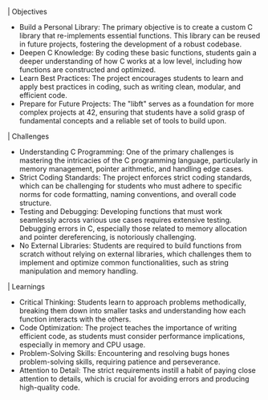 | Objectives
- Build a Personal Library: The primary objective is to create a custom C library that re-implements essential functions. This library can be reused in future projects, fostering the development of a robust codebase.
- Deepen C Knowledge: By coding these basic functions, students gain a deeper understanding of how C works at a low level, including how functions are constructed and optimized.
- Learn Best Practices: The project encourages students to learn and apply best practices in coding, such as writing clean, modular, and efficient code.
- Prepare for Future Projects: The "libft" serves as a foundation for more complex projects at 42, ensuring that students have a solid grasp of fundamental concepts and a reliable set of tools to build upon.

| Challenges
- Understanding C Programming: One of the primary challenges is mastering the intricacies of the C programming language, particularly in memory management, pointer arithmetic, and handling edge cases.
- Strict Coding Standards: The project enforces strict coding standards, which can be challenging for students who must adhere to specific norms for code formatting, naming conventions, and overall code structure.
- Testing and Debugging: Developing functions that must work seamlessly across various use cases requires extensive testing. Debugging errors in C, especially those related to memory allocation and pointer dereferencing, is notoriously challenging.
- No External Libraries: Students are required to build functions from scratch without relying on external libraries, which challenges them to implement and optimize common functionalities, such as string manipulation and memory handling.

| Learnings

- Critical Thinking: Students learn to approach problems methodically, breaking them down into smaller tasks and understanding how each function interacts with the others.
- Code Optimization: The project teaches the importance of writing efficient code, as students must consider performance implications, especially in memory and CPU usage.
- Problem-Solving Skills: Encountering and resolving bugs hones problem-solving skills, requiring patience and perseverance.
- Attention to Detail: The strict requirements instill a habit of paying close attention to details, which is crucial for avoiding errors and producing high-quality code.
